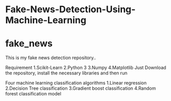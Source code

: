 # Fake-News-Detection-Using-Machine-Learning
# fake_news
This is my fake news detection repository..

Requirement
1.Scikit-Learn
2.Python 3
3.Numpy
4.Matplotlib
Just Download the repository, install the necessary libraries and then run

Four machine learning classification algorithms
1.Linear regression 
2.Decision Tree classification 
3.Gradient boost classification
4.Random forest classification model
